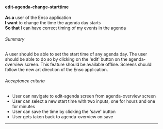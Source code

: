 #### edit-agenda-change-starttime
**As a** user of the Enso application <br />
**I want** to change the time the agenda day starts <br />
**So that I** can have correct timing of my events in the agenda

###### Summary
A user should be able to set the start time of any agenda day. The user should be able to do so by clicking on the 'edit' button on the agenda-overview screen. This feature should be available offline. Screens should follow the new art direction of the Enso application.

###### Acceptance criteria
- User can navigate to edit-agenda screen from agenda-overview screen
- User can select a new start time with two inputs, one for hours and one for minutes
- User can save the time by clicking the 'save' button
- User gets taken back to agenda-overview on save

---
